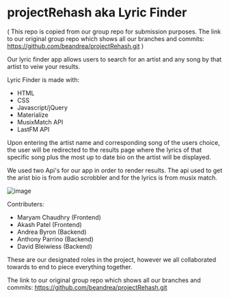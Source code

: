 # projectRehash aka Lyric Finder

( This repo is copied from our group repo for submission purposes. The link to our original group repo which shows all our branches and commits: https://github.com/beandrea/projectRehash.git )

Our lyric finder app allows users to search for an artist and any song by that artist to veiw your results. 

Lyric Finder is made with:
-   HTML
-   CSS
-   Javascript/jQuery
-   Materialize
-   MusixMatch API
-   LastFM API

Upon entering the artist name and corresponding song of the users choice, the user will be redirected to the results page where the lyrics of that specific song plus the most up to date bio on the artist will be displayed. 

We used two Api's for our app in order to render results. The api used to get the arist bio is from audio scrobbler and for the lyrics is from musix match. 

![image](https://user-images.githubusercontent.com/69410816/97770007-e83c8980-1b05-11eb-9c10-5b3874ad737d.png)

Contributers:
 -  Maryam Chaudhry (Frontend)
 -  Akash Patel (Frontend)
 -  Andrea Byron (Backend)
 -  Anthony Parrino (Backend)
 -  David Bleiwiess (Backend) 
 
 These are our designated roles in the project, however we all collaborated towards to end to piece everything together. 
 
 The link to our original group repo which shows all our branches and commits: https://github.com/beandrea/projectRehash.git
